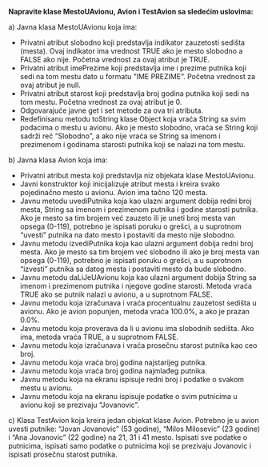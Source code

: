 **Napravite klase MestoUAvionu, Avion i TestAvion sa sledećim uslovima:**

a)	Javna klasa MestoUAvionu koja ima: 
-	Privatni atribut slobodno koji predstavlja indikator zauzetosti sedišta (mesta). Ovaj indikator ima vrednost TRUE ako je mesto slobodno a FALSE ako nije. Početna vrednost za ovaj atribut je TRUE. 
-	Privatni atribut imePrezime koji predstavlja ime i prezime putnika koji sedi na tom mestu dato u formatu ”IME PREZIME”. Početna vrednost za ovaj atribut je null. 
-	Privatni atribut starost koji predstavlja broj godina putnika koji sedi na tom mestu. Početna vrednost za ovaj atribut je 0. 
-	Odgovarajuće javne get i set metode za ova tri atributa. 
-	Redefinisanu metodu toString klase Object koja vraća String sa svim podacima o mestu u avionu. Ako je mesto slobodno, vraća se String koji sadrži reč “Slobodno”, a ako nije vraća se String sa imenom i prezimenom i godinama starosti putnika koji se nalazi na tom mestu. 

b)	Javna klasa Avion koja ima: 
-	Privatni atribut mesta koji predstavlja niz objekata klase MestoUAvionu. 
-	Javni konstruktor koji inicijalizuje atribut mesta i kreira svako pojedinačno mesto u avionu. Avion ima tačno 120 mesta. 
-	Javnu metodu uvediPutnika koja kao ulazni argument dobija redni broj mesta, String sa imenom i prezimenom putnika i godine starosti putnika. Ako je mesto sa tim brojem već zauzeto ili je uneti broj mesta van opsega (0-119), potrebno je ispisati poruku o grešci, a u suprotnom “uvesti” putnika na dato mesto i postaviti da mesto nije slobodno. 
-	Javnu metodu izvediPutnika koja kao ulazni argument dobija redni broj mesta. Ako je mesto sa tim brojem već slobodno ili ako je broj mesta van opsega (0-119), potrebno je ispisati poruku o grešci, a u suprotnom “izvesti” putnika sa datog mesta i postaviti mesto da bude slobodno. 
-	Javnu metodu daLiJeUAvionu koja kao ulazni argument dobija String sa imenom i prezimenom putnika i njegove godine starosti. Metoda vraća TRUE ako se putnik nalazi u avionu, a u suprotnom FALSE. 
-	Javnu metodu koja izračunava i vraća procentualnu zauzetost sedišta u avionu. Ako je avion popunjen, metoda vraća 100.0%, a ako je prazan 0.0%. 
-	Javnu metodu koja proverava da li u avionu ima slobodnih sedišta. Ako ima, metoda vraća TRUE, a u suprotnom FALSE. 
-	Javnu metodu koja izračunava i vraća prosečnu starost putnika kao ceo broj. 
-	Javnu metodu koja vraća broj godina najstarijeg putnika. 
-	Javnu metodu koja vraća broj godina najmlađeg putnika. 
-	Javnu metodu koja na ekranu ispisuje redni broj i podatke o svakom mestu u avionu. 
-	Javnu metodu koja na ekranu ispisuje podatke o svim putnicima u avionu koji se prezivaju “Jovanovic”. 

c)	Klasa TestAvion koja kreira jedan objekat klase Avion. Potrebno je u avion uvesti putnike: “Jovan Jovanovic” (53 godine), “Milos Milosevic” (23 godine) i “Ana Jovanovic” (22 godine) na 21, 31 i 41 mesto. Ispisati sve podatke o putnicima, ispisati samo podatke o putnicima koji se prezivaju Jovanovic i ispisati prosečnu starost putnika. 
